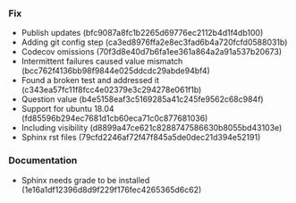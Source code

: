 
### Fix
* Publish updates (bfc9087a8fc1b2265d69776ec2112b4d1f4db100)
* Adding git config step (ca3ed8976ffa2e8ec3fad6b4a720fcfd0588031b)
* Codecov omissions (70f3d8e40d7b6fa1ee361a864a2a91a537b20673)
* Intermittent failures caused value mismatch (bcc762f4136bb98f9844e025ddcdc29abde94bf4)
* Found a broken test and addressed it (c343ea57fc11f8fcc4e02379e3c294278e061f1b)
* Question value (b4e5158eaf3c5169285a41c245fe9562c68c984f)
* Support for ubuntu 18.04 (fd85596b294ec7681d1cb60eca71c0c877681036)
* Including visibility (d8899a47ce621c8288747586630b8055bd43103e)
* Sphinx rst files (79cfd2246af72f47f845a5de0dec21d394e52191)

### Documentation
* Sphinx needs grade to be installed (1e16a1df12396d8d9f229f176fec4265365d6c62)

